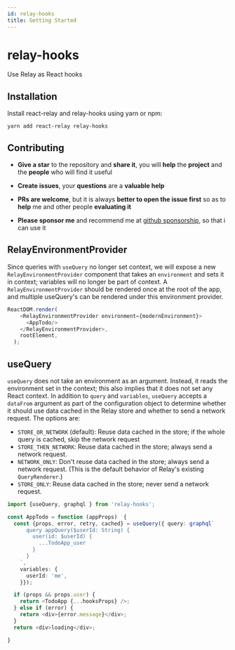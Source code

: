 ```yaml
---
id: relay-hooks
title: Getting Started
---
```


# relay-hooks
Use Relay as React hooks

## Installation

Install react-relay and relay-hooks using yarn or npm:

```
yarn add react-relay relay-hooks
```

## Contributing

* **Give a star** to the repository and **share it**, you will **help** the **project** and the **people** who will find it useful

* **Create issues**, your **questions** are a **valuable help**

* **PRs are welcome**, but it is always **better to open the issue first** so as to **help** me and other people **evaluating it**

* **Please sponsor me** and recommend me at [github sponsorship](https://docs.google.com/forms/d/e/1FAIpQLSdE8nL7U-d7CBTWp9X7XOoezQD06wCzCAS9VpoUW6lJ03KU7w/viewform), so that i can use it

## RelayEnvironmentProvider

Since queries with `useQuery` no longer set context, we will expose a new `RelayEnvironmentProvider` component that takes an `environment` and sets it in context; 
variables will no longer be part of context. 
A `RelayEnvironmentProvider` should be rendered once at the root of the app, and multiple useQuery's can be rendered under this environment provider.

```ts
ReactDOM.render(
    <RelayEnvironmentProvider environment={modernEnvironment}>
      <AppTodo/>
    </RelayEnvironmentProvider>,
    rootElement,
  );
```

## useQuery

`useQuery` does not take an environment as an argument. Instead, it reads the environment set in the context; this also implies that it does not set any React context.
In addition to `query` and `variables`, `useQuery` accepts a `dataFrom` argument as part of the configuration object to determine whether it should use data cached in the
Relay store and whether to send a network request. The options are:
  * `STORE_OR_NETWORK` (default): Reuse data cached in the store; if the whole query is cached, skip the network request
  * `STORE_THEN_NETWORK`: Reuse data cached in the store; always send a network request.
  * `NETWORK_ONLY`: Don't reuse data cached in the store; always send a network request. (This is the default behavior of Relay's existing `QueryRenderer`.)
  * `STORE_ONLY`: Reuse data cached in the store; never send a network request.

```ts
import {useQuery, graphql } from 'relay-hooks';

const AppTodo = function (appProps)  {
  const {props, error, retry, cached} = useQuery({ query: graphql`
      query appQuery($userId: String) {
        user(id: $userId) {
          ...TodoApp_user
        }
      }
    `,
    variables: {
      userId: 'me',
    }});

  if (props && props.user) {
    return <TodoApp {...hooksProps} />;
  } else if (error) {
    return <div>{error.message}</div>;
  }
  return <div>loading</div>;

}
```
